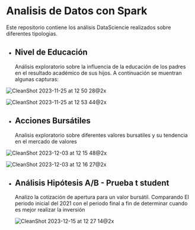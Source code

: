 # Analisis de Datos con Spark
Este repositorio contiene los análisis DataSciencie realizados sobre diferentes tipologias.

- ## **Nivel de Educación**
  
  Análisis exploratorio sobre la influencia de la educación de los padres en el resultado académico de sus hijos.
  A continuación se muentran algunas capturas:

![CleanShot 2023-11-25 at 12 50 28@2x](https://github.com/CharlyCRM/An-lisis-con-Spark/assets/136794111/6b152843-d007-4955-8105-a6e58bbd3535)

![CleanShot 2023-11-25 at 12 53 44@2x](https://github.com/CharlyCRM/An-lisis-con-Spark/assets/136794111/8f332fb6-7a04-4ab1-ba23-8417b8d438d8)

- ## **Acciones Bursátiles**
  
  Analisis exploratorio sobre diferentes valores bursatiles y su tendencia en el mercado de valores
  
![CleanShot 2023-12-03 at 12 15 48@2x](https://github.com/CharlyCRM/DataSciencie-con-Spark/assets/136794111/84af3c26-7692-430e-848d-df23c956a50d)

![CleanShot 2023-12-03 at 12 16 27@2x](https://github.com/CharlyCRM/DataSciencie-con-Spark/assets/136794111/9c3a3418-12b1-4a7d-b3eb-0c764c0d0b88)

- ## **Análisis Hipótesis A/B - Prueba t student**
  
  Analizo la cotización de apertura para un valor bursátil. Comparando El periodo inicial del 2021 con el periodo final a fin de determinar cuando es mejor realizar la inversión

  ![CleanShot 2023-12-15 at 12 27 14@2x](https://github.com/CharlyCRM/DataSciencie-con-Spark/assets/136794111/048041ed-df31-408c-867e-97b4992f0f57)
